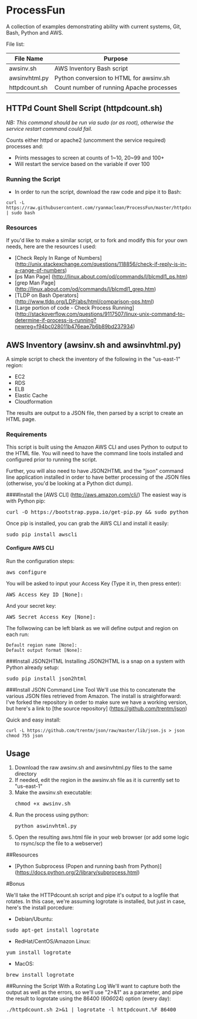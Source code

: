 # ProcessFun

A collection of examples demonstrating ability with current systems, Git, Bash, Python and AWS. 

File list:

|File Name    | Purpose                                |
|-------------|----------------------------------------|
|awsinv.sh    |AWS Inventory Bash script               |
|awsinvhtml.py|Python conversion to HTML for awsinv.sh |
|httpdcount.sh|Count number of running Apache processes|

## HTTPd Count Shell Script (httpdcount.sh)

*NB: This command should be run via sudo (or as root), otherwise the service restart command could fail.* 

Counts either httpd or apache2 (uncomment the service required) processes and:
 - Prints messages to screen at counts of 1~10, 20~99 and 100+
 - Will restart the service based on the variable if over 100

### Running the Script
 - In order to run the script, download the raw code and pipe it to Bash:
```
curl -L https://raw.githubusercontent.com/ryanmaclean/ProcessFun/master/httpdcount.sh | sudo bash 
```

### Resources
If you'd like to make a similar script, or to fork and modify this for your own needs, here are the resources I used:
 - [Check Reply In Range of Numbers] (http://unix.stackexchange.com/questions/118856/check-if-reply-is-in-a-range-of-numbers)
 - [ps Man Page] (http://linux.about.com/od/commands/l/blcmdl1_ps.htm)
 - [grep Man Page] (http://linux.about.com/od/commands/l/blcmdl1_grep.htm)
 - [TLDP on Bash Operators] (http://www.tldp.org/LDP/abs/html/comparison-ops.html)
 - [Large portion of code - Check Process Running] (http://stackoverflow.com/questions/9117507/linux-unix-command-to-determine-if-process-is-running?newreg=f94bc028011b476eae7b6b89bd237934)
 


## AWS Inventory (awsinv.sh and awsinvhtml.py)
A simple script to check the inventory of the following in the "us-east-1" region:
 - EC2 
 - RDS 
 - ELB 
 - Elastic Cache 
 - Cloudformation

The results are output to a JSON file, then parsed by a script to create an HTML page.

### Requirements
This script is built using the Amazon AWS CLI and uses Python to output to the HTML file. You will need to have the command line tools installed and configured prior to running the script.

Further, you will also need to have JSON2HTML and the "json" command line application installed in order to have better processing of the JSON files (otherwise, you'd be looking at a Python dict dump). 

####Install the [AWS CLI] (http://aws.amazon.com/cli/)
The easiest way is with Python pip:
<pre>curl -O https://bootstrap.pypa.io/get-pip.py && sudo python get-pip.py</pre>

Once pip is installed, you can grab the AWS CLI and install it easily: 
<pre>sudo pip install awscli</pre>

#### Configure AWS CLI
Run the configuration steps:
<pre>aws configure</pre>

You will be asked to input your Access Key (Type it in, then press enter):
<pre>AWS Access Key ID [None]:</pre>

And your secret key:
<pre>AWS Secret Access Key [None]:</pre>

The follwowing can be left blank as we will define output and region on each run:
```
Default region name [None]:
Default output format [None]:
```

###Install JSON2HTML
Installing JSON2HTML is a snap on a system with Python already setup:
<pre>sudo pip install json2html</pre>

###Install JSON Command Line Tool
We'll use this to concatenate the various JSON files retrieved from Amazon. The install is straightforward: I've forked the repository in order to make sure we have a working version, but here's a link to [the source repository] (https://github.com/trentm/json)

Quick and easy install:
```
curl -L https://github.com/trentm/json/raw/master/lib/json.js > json
chmod 755 json
```

## Usage
1. Download the raw awsinv.sh and awsinvhtml.py files to the same directory
2. If needed, edit the region in the awsinv.sh file as it is currently set to "us-east-1"
3. Make the awsinv.sh executable: <pre>chmod +x awsinv.sh</pre>
4. Run the process using python: <pre>python aswinvhtml.py</pre>
5. Open the resulting aws.html file in your web browser (or add some logic to rsync/scp the file to a webserver)

##Resources
 - [Python Subprocess (Popen and running bash from Python)] (https://docs.python.org/2/library/subprocess.html)

 #Bonus

 We'll take the HTTPdcount.sh script and pipe it's output to a logfile that rotates. In this case, we're assuming logrotate is installed, but just in case, here's the install porcedure:
 - Debian/Ubuntu:
 <pre>sudo apt-get install logrotate</pre>
 - RedHat/CentOS/Amazon Linux:
 <pre>yum install logrotate</pre>
 - MacOS:
 <pre>brew install logrotate</pre>

 ##Running the Script With a Rotating Log
 We'll want to capture both the output as well as the errors, so we'll use "2>&1" as a parameter, and pipe the result to logrotate using the 86400 (60*60*24) option (every day):
 <pre>./httpdcount.sh 2>&1 | logrotate -l httpdcount.%F 86400</pre>

